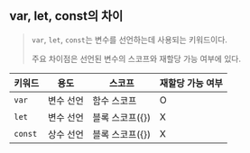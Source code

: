 ## var, let, const의 차이

> `var`, `let`, `const`는 변수를 선언하는데 사용되는 키워드이다.
> 
> 주요 차이점은 선언된 변수의 스코프와 재할당 가능 여부에 있다.

| 키워드 | 용도 | 스코프 | 재할당 가능 여부 |
| --- | --- | --- | --- |
| `var` | 변수 선언 | 함수 스코프 | O |
| `let` | 변수 선언 | 블록 스코프({}) | X |
| `const` | 상수 선언 | 블록 스코프({}) | X |